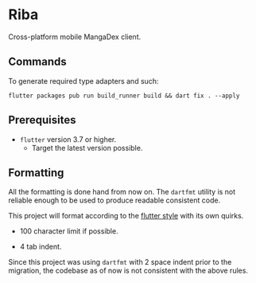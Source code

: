 # Riba

Cross-platform mobile MangaDex client.

## Commands

To generate required type adapters and such:

```fish
flutter packages pub run build_runner build && dart fix . --apply
```

## Prerequisites

-   `flutter` version 3.7 or higher.
    -   Target the latest version possible.

## Formatting

All the formatting is done hand from now on. The `dartfmt` utility is not reliable enough to be used to produce readable consistent code.

This project will format according to the [flutter style](https://github.com/flutter/flutter/wiki/Style-guide-for-Flutter-repo#formatting) with its own quirks.

-   100 character limit if possible.

-   4 tab indent.

Since this project was using `dartfmt` with 2 space indent prior to the migration,
the codebase as of now is not consistent with the above rules.
